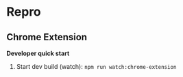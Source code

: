 # Repro

## Chrome Extension

**Developer quick start**

1. Start dev build (watch): `npm run watch:chrome-extension`
